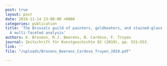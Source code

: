 ```yaml
---
post: true
layout: post
date: 2019-11-14 23:00:00 +0000
categories: publication
title: 'The Brussels guild of painters, goldbeaters, and stained-glass makers, 1599–1706:
  A multi-faceted analysis'
authors: K. Brosens, R.J. Beerens, B. Cardoso, F. Truyen
journal: Zeitschrift für Kunstgeschichte 82 (2019), pp. 531–553.
link: ''
file: "/uploads/Brosens_Beerens_Cardoso_Truyen_2019.pdf"

---
```

